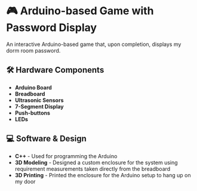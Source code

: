 <head>
    <title>Arduino-based Game - README</title>
  
</head>
<body>
    <h1>🎮 Arduino-based Game with Password Display</h1>
    <p>An interactive Arduino-based game that, upon completion, displays my dorm room password.</p>
    
  <h2>🛠️ Hardware Components</h2>
  <ul>
      <li><b>Arduino Board</b></li>
      <li><b>Breadboard</b></li>
      <li><b>Ultrasonic Sensors</b></li>
      <li><b>7-Segment Display</b></li>
      <li><b>Push-buttons</b></li>
      <li><b>LEDs</b></li>
  </ul>
  
  <h2>💻 Software & Design</h2>
  <ul>
      <li><b>C++</b> - Used for programming the Arduino</li>
      <li><b>3D Modeling</b> - Designed a custom enclosure for the system using requirement measurements taken directly from the breadboard</li>
      <li><b>3D Printing</b> - Printed the enclosure for the Arduino setup to hang up on my door</li>
  </ul>
  
